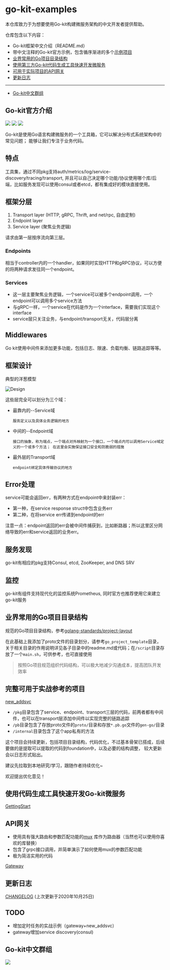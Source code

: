 # go-kit-examples
本仓库致力于为想要使用Go-kit构建微服务架构的中文开发者提供帮助。

仓库包含以下内容：
-   Go-kit框架中文介绍（README.md）
-   带中文注释的Go-kit官方示例，包含循序渐进的多个[示例项目](https://github.com/chaseSpace/go-kit-examples/tree/master/official_examples)
-   [业界常用的Go项目目录结构](#业界常用的Go项目目录结构)
-   [使用第三方Go-kit代码生成工具快速开发微服务](#使用代码生成工具快速开发Go-kit微服务)
-   [可用于实际项目的API网关](#API网关)
-   [更新日志](#更新日志)
___
-   [Go-kit中文群组](#go-kit中文群组)

## Go-kit官方介绍
[![](https://img.shields.io/static/v1?label=Github&message=go-kit&color=important)](https://github.com/go-kit/kit)
![](https://badgen.net/github/stars/go-kit/kit)
![](https://badgen.net/github/release/go-kit/kit)

Go-kit是使用Go语言构建微服务的一个工具箱，它可以解决分布式系统架构中的常见问题；
能够让我们专注于业务代码。

## 特点

工具集，通过不同pkg支持auth/metrics/log/service-discovery/tracing/transport, 
并且可以自己决定哪个功能/协议使用哪个库/后端，比如服务发现可以使用consul或者etcd，都有集成好的模块直接使用。

## 框架分层

 1. Transport layer (HTTP, gRPC, Thrift, and net/rpc, 自由定制)
 2. Endpoint layer
 3. Service layer (聚焦业务逻辑)

请求由第一层按序流向第三层。 

### Endpoints

   相当于controller内的一个handler，如果同时实现HTTP和gRPC协议，可以方便的将两种请求发往同一个endpoint。

### Services

  - 这一层主要聚焦业务逻辑，一个service可以被多个endpoint调用，一个endpoint可以调用多个service方法
  - 与gRPC一样，一个service在代码是作为一个interface，需要我们实现这个interface
  - service层只关注业务，与endpoint/transport无关，代码层分离
  
## Middlewares
 
 Go kit使用中间件来添加更多功能，包括日志、限速、负载均衡、链路追踪等等。
 
## 框架设计
典型的洋葱模型

![Design](https://gokit.io/faq/onion.png)

这些层完全可以划分为三个域：

-   最靠内的--Service域

    `服务定义以及具体业务逻辑的地方`
-   中间的--Endpoint域

    `接口的抽象，称为端点，一个端点对外映射为一个接口，一个端点内可以调用Service域定义的一个或多个方法；
    在这里会实施保证接口安全和防脆弱的措施
    `
-  最外层的Transport域

    `endpoint绑定具体传输协议的地方`
    
## Error处理

service可能会返回err，有两种方式在endpoint中来封装err：

-  第一种，在service response struct中包含业务err
-  第二种，在将service err传递到endpoint的err

注意一点：endpoint返回的err会被中间件捕获到，比如断路器；所以这里区分网络导致的err和service返回的业务err。


## 服务发现

go-kit有相应的pkg支持Consul, etcd, ZooKeeper, and DNS SRV

## 监控

go-kit有组件支持现代化的监控系统Prometheus, 同时官方也推荐使用它来建立go-kit服务

## 业界常用的Go项目目录结构

规范的Go项目目录结构，参考[golang-standards/project-layout](https://github.com/golang-standards/project-layout/blob/master/README_zh.md)

在此基础上我添加了proto文件的目录划分，请参考`go_project_template`目录，
关于相关目录的作用说明详见各子目录中的readme.md或代码；在`/script`目录存放了一个`main.sh`，可供参考，也可直接使用

> 按照Go项目规范组织代码结构，可以极大地减少沟通成本，提高团队开发效率

## 完整可用于实战参考的项目

[new_addsvc](https://github.com/chaseSpace/go-kit-examples/tree/master/demo_project/new_addsvc)

- `/pkg`目录包含了service、endpoint、transport三层的代码，前两者都有中间件，也可以在transport层添加中间件以实现完整的链路追踪
- `/pb`目录包含了存放proto文件的`proto/`目录和存放`*.pb.go`文件的`gen-go/`目录
- `/internal`目录包含了这个app私有的方法

这个项目会持续更新，包括项目目录结构，代码优化，不过基本骨架已搭成，后续要做的是提取可以提取的代码到foundation中，以及必要的结构调整，
较大更新会以日志形式贴出。

建议先拉取到本地研究/学习，跟随作者持续优化~

欢迎提出优化意见！ 

## 使用代码生成工具快速开发Go-kit微服务

[GettingStart](https://github.com/chaseSpace/go-kit-examples/blob/master/GettingStart.md)

## API网关

- 使用具有强大路由和参数匹配功能的[mux](https://github.com/gorilla/mux) 库作为路由器（当然也可以使用你喜欢的库替换）
- 包含了grpc接口调用，并简单演示了如何使用mux的参数匹配功能
- 极为简洁实用的代码

[Gateway](https://github.com/chaseSpace/go-kit-examples/tree/master/demo_project/gateway) 

## 更新日志

[CHANGELOG][CHANGELOG] (上次更新于2020年10月25日)

[CHANGELOG]:https://github.com/chaseSpace/go-kit-examples/blob/master/CHANGELOG.md

## TODO

-   增加定时任务的实战示例（gateway+new_addsvc）
-   gateway增加service discovery(consul)

## Go-kit中文群组

![](https://github.com/chaseSpace/go-kit-examples/blob/master/wxgroup.jpg)